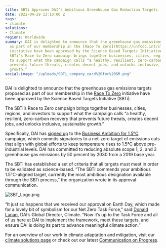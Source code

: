 ```yaml
---
title: SBTi Approves DAI’s Ambitious Greenhouse Gas Reduction Targets
date: 2022-04-29 13:10:00 Z
tags:
- climate
solutions:
- Climate
regions: Worldwide
summary: DAI is delighted to announce that the greenhouse gas emissions targets proposed
  as part of our membership in the [Race To Zero](https://unfccc.int/climate-action/race-to-zero-campaign#eq-2)
  initiative have been approved by the Science Based Targets Initiative (SBTi). The
  SBTi’s Race to Zero campaign brings together businesses, cities, regions, and investors
  to support what the campaign calls “a healthy, resilient, zero-carbon recovery that
  prevents future threats, creates decent jobs, and unlocks inclusive, sustainable
  growth.”
social-image: "/uploads/SBTi_company_card%20for%20SM.png"
---
```


DAI is delighted to announce that the greenhouse gas emissions targets proposed as part of our membership in the [Race To Zero](https://unfccc.int/climate-action/race-to-zero-campaign#eq-2) initiative have been approved by the Science Based Targets Initiative (SBTi).

The SBTi’s Race to Zero campaign brings together businesses, cities, regions, and investors to support what the campaign calls “a healthy, resilient, zero-carbon recovery that prevents future threats, creates decent jobs, and unlocks inclusive, sustainable growth.” 

Specifically, DAI has [signed up](https://www.dai.com/news/dai-joins-race-to-zero-campaign-accelerating-companys-trajectory-to-net-zero) to the [Business Ambition for 1.5°C](https://sciencebasedtargets.org/business-ambition-for-1-5c/) campaign, which commits signatories to a net-zero target of emissions cuts that align with global efforts to keep temperature rises to 1.5°C above pre-industrial levels. DAI has committed to reducing absolute scope 1, 2, and 3 greenhouse gas emissions by 50 percent by 2030 from a 2019 base year.

The SBTi has established a set of criteria that all targets must meet in order to be validated as science-based. “The SBTi commends your ambitious 1.5°C-aligned target, currently the most ambitious designation available through the SBTi process,” the organization wrote in its approval communication.

![SBT_Logo.png](/uploads/SBT_Logo.png)

“It just so happens that we received our approval on Earth Day, which made for a lovely bit of symbolism for our Net Zero Task Force,” said [Donald Lunan](https://www.dai.com/who-we-are/our-team/donald-lunan), DAI’s Global Director, Climate. “Now it’s up to the Task Force and all of us here at DAI to implement the framework, meet these targets, and ensure DAI is doing its part to advance meaningful climate action.”

For an overview of our work in climate adaptation and mitigation, visit our [climate solutions page](https://www.dai.com/our-work/solutions/climate) or check out our latest [Communication on Progress](https://dai-assets.s3.amazonaws.com/ungc-final-2021.pdf).